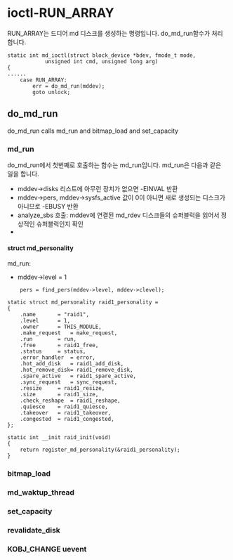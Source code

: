 # ioctl-RUN\_ARRAY

RUN\_ARRAY는 드디어 md 디스크를 생성하는 명령입니다. do\_md\_run함수가 처리합니다.

```
static int md_ioctl(struct block_device *bdev, fmode_t mode,
            unsigned int cmd, unsigned long arg)
{
......
    case RUN_ARRAY:
        err = do_md_run(mddev);
        goto unlock;
```

## do\_md\_run

do_md_run calls md_run and bitmap_load and set_capacity


### md_run

do\_md\_run에서 첫번째로 호출하는 함수는 md\_run입니다. md\_run은 다음과 같은 일을 합니다.

* mddev-&gt;disks 리스트에 아무런 장치가 없으면 -EINVAL 반환
* mddev-&gt;pers, mddev-&gt;sysfs\_active 값이 0이 아니면 새로 생성되는 디스크가 아니므로 -EBUSY 반환
* analyze\_sbs 호출: mddev에 연결된 md\_rdev 디스크들의 슈퍼블럭을 읽어서 정상적인 슈퍼블럭인지 확인
* 

#### struct md_personality

md_run:
* mddev->level = 1

```
	pers = find_pers(mddev->level, mddev->clevel);

```



```
static struct md_personality raid1_personality =
{
	.name		= "raid1",
	.level		= 1,
	.owner		= THIS_MODULE,
	.make_request	= make_request,
	.run		= run,
	.free		= raid1_free,
	.status		= status,
	.error_handler	= error,
	.hot_add_disk	= raid1_add_disk,
	.hot_remove_disk= raid1_remove_disk,
	.spare_active	= raid1_spare_active,
	.sync_request	= sync_request,
	.resize		= raid1_resize,
	.size		= raid1_size,
	.check_reshape	= raid1_reshape,
	.quiesce	= raid1_quiesce,
	.takeover	= raid1_takeover,
	.congested	= raid1_congested,
};

static int __init raid_init(void)
{
	return register_md_personality(&raid1_personality);
}
```

### bitmap\_load

### md\_waktup\_thread

### set\_capacity

### revalidate\_disk

### KOBJ\_CHANGE uevent




